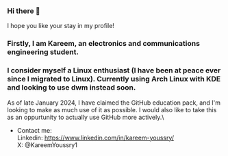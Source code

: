 ### Hi there 👋
I hope you like your stay in my profile!
### Firstly, I am Kareem, an electronics and communications engineering student.
### I consider myself a Linux enthusiast (I have been at peace ever since I migrated to Linux). Currently using Arch Linux with KDE and looking to use dwm instead soon.

As of late January 2024, I have claimed the GitHub education pack, and I'm looking to make as much use of it as possible. I would also like to take this as an oppurtunity to actually use GitHub more actively.\

- Contact me:\
Linkedin: https://www.linkedin.com/in/kareem-youssry/ \
X: @KareemYoussry1


<!--
**KareemYoussry/KareemYoussry** is a ✨ _special_ ✨ repository because its `README.md` (this file) appears on your GitHub profile.

Here are some ideas to get you started:

- 🔭 I’m currently working on ...
- 🌱 I’m currently learning ...
- 👯 I’m looking to collaborate on ...
- 🤔 I’m looking for help with ...
- 💬 Ask me about ...
- 📫 How to reach me: ...
- ⚡ Fun fact: ...
-->
